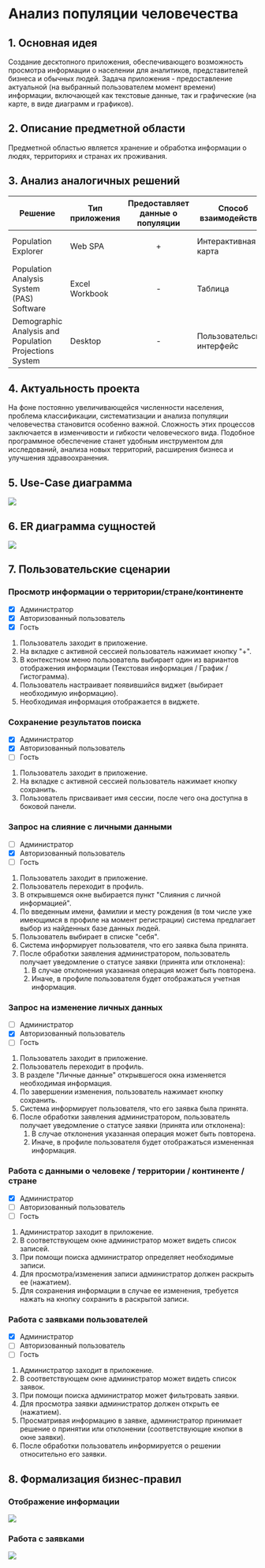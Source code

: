 # Анализ популяции человечества

## 1. Основная идея
Создание десктопного приложения, обеспечивающего возможность просмотра
информации о населении для аналитиков, представителей бизнеса и обычных
людей. Задача приложения - предоставление актуальной (на выбранный пользователем
момент времени) информации, включающей как текстовые данные, так и графические
(на карте, в виде диаграмм и графиков).

## 2. Описание предметной области
Предметной областью является хранение и обработка информации о людях,
территориях и странах их проживания.

## 3. Анализ аналогичных решений
| Решение                                                | Тип приложения | Предоставляет данные о популяции | Способ взаимодействия      | Предстваление информации      |
|--------------------------------------------------------|----------------|:--------------------------------:|----------------------------|-------------------------------|
| Population Explorer                                    | Web SPA        | +                                | Интерактивная карта        | Карта, гистограммы, текст     |
| Population Analysis System (PAS) Software              | Excel Workbook | -                                | Таблица                    | Гистограммы, графики, таблицы |
| Demographic Analysis and Population Projections System | Desktop        | -                                | Пользовательский интерфейс | Гистограммы, графики, таблицы |

## 4. Актуальность проекта
На фоне постоянно увеличивающейся численности населения, проблема
классификации, систематизации и анализа популяции человечества становится
особенно важной. Сложность этих процессов заключается в изменчивости и гибкости
человеческого вида. Подобное программное обеспечение станет удобным
инструментом для исследований, анализа новых территорий, расширения бизнеса
и улучшения здравоохранения.

## 5. Use-Case диаграмма
![](/storage/Daniil/work/lab/bd/course_proj/src/resources/use-case.svg)
<!-- ![](resources/use-case.svg) -->

## 6. ER диаграмма сущностей
![](/storage/Daniil/work/lab/bd/course_proj/src/resources/er.svg)
<!-- ![](resources/er.svg) -->

## 7. Пользовательские сценарии

### Просмотр информации о территории/стране/континенте
- [x] Администратор
- [x] Авторизованный пользователь
- [x] Гость

1. Пользователь заходит в приложение.
1. На вкладке с активной сессией пользователь нажимает кнопку "+".
1. В контекстном меню пользователь выбирает один из вариантов отображения
   информации (Текстовая информация / График / Гистограмма).
1. Пользователь настраивает появившийся виджет (выбирает необходимую
   информацию).
1. Необходимая информация отображается в виджете.

### Сохранение результатов поиска
- [x] Администратор
- [x] Авторизованный пользователь
- [ ] Гость

1. Пользователь заходит в приложение.
1. На вкладке с активной сессией пользователь нажимает кнопку сохранить.
1. Пользователь присваивает имя сессии, после чего она доступна в боковой
   панели.

### Запрос на слияние с личными данными
- [ ] Администратор
- [x] Авторизованный пользователь
- [ ] Гость

1. Пользователь заходит в приложение.
1. Пользователь переходит в профиль.
1. В открывшемся окне выбирается пункт "Слияния с личной информацией".
1. По введенным имени, фамилии и месту рождения (в том числе уже имеющимся
   в профиле на момент регистрации) система предлагает выбор из найденных
   базе данных людей.
1. Пользователь выбирает в списке "себя".
1. Система информирует пользователя, что его заявка была принята.
1. После обработки заявления администратором, пользователь получает уведомление
   о статусе заявки (принята или отклонена):
   1. В случае отклонения указанная операция может быть повторена.
   1. Иначе, в профиле пользователя будет отображаться учетная информация.

### Запрос на изменение личных данных
- [ ] Администратор
- [x] Авторизованный пользователь
- [ ] Гость

1. Пользователь заходит в приложение.
1. Пользователь переходит в профиль.
1. В разделе "Личные данные" открывшегося окна изменяется необходимая
   информация.
1. По завершении изменения, пользователь нажимает кнопку сохранить.
1. Система информирует пользователя, что его заявка была принята.
1. После обработки заявления администратором, пользователь получает уведомление
   о статусе заявки (принята или отклонена):
   1. В случае отклонения указанная операция может быть повторена.
   1. Иначе, в профиле пользователя будет отображаться измененная информация.

### Работа с данными о человеке / территории / континенте / стране
- [x] Администратор
- [ ] Авторизованный пользователь
- [ ] Гость

1. Администратор заходит в приложение.
1. В соответствующем окне администратор может видеть список записей.
1. При помощи поиска администратор определяет необходимые записи.
1. Для просмотра/изменения записи администратор должен раскрыть ее (нажатием).
1. Для сохранения информации в случае ее изменения, требуется нажать на кнопку
   сохранить в раскрытой записи.

### Работа с заявками пользователей
- [x] Администратор
- [ ] Авторизованный пользователь
- [ ] Гость

1. Администратор заходит в приложение.
1. В соответствующем окне администратор может видеть список заявок.
1. При помощи поиска администратор может фильтровать заявки.
1. Для просмотра заявки администратор должен открыть ее (нажатием).
1. Просматривая информацию в заявке, администратор принимает решение о
   принятии или отклонении (соответствующие кнопки в окне заявки).
1. После обработки пользователь информируется о решении относительно его
   заявки.

## 8. Формализация бизнес-правил

### Отображение информации
![](/storage/Daniil/work/lab/bd/course_proj/src/resources/bpmn-show.svg)
<!-- ![](resources/bpmn-show.svg) -->

### Работа с заявками
![](/storage/Daniil/work/lab/bd/course_proj/src/resources/bpmn-request.svg)
<!-- ![](resources/bpmn-request.svg) -->

